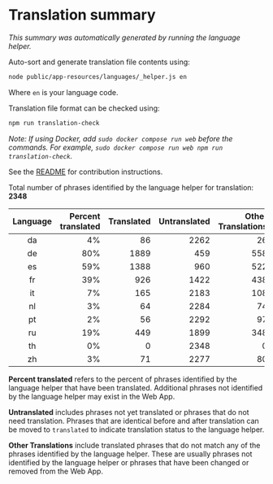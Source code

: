 # Translation summary

_This summary was automatically generated by running the language helper._

Auto-sort and generate translation file contents using:

```bash
node public/app-resources/languages/_helper.js en
```

Where `en` is your language code.

Translation file format can be checked using:

```bash
npm run translation-check
```

_Note: If using Docker, add `sudo docker compose run web` before the commands.
For example, `sudo docker compose run web npm run translation-check`._

See the [README](https://github.com/FarmBot/Farmbot-Web-App#translating-the-web-app) for contribution instructions.

Total number of phrases identified by the language helper for translation: __2348__

|Language|Percent translated|Translated|Untranslated|Other Translations|
|:---:|---:|---:|---:|---:|
|da|4%|86|2262|26|
|de|80%|1889|459|558|
|es|59%|1388|960|522|
|fr|39%|926|1422|438|
|it|7%|165|2183|108|
|nl|3%|64|2284|74|
|pt|2%|56|2292|97|
|ru|19%|449|1899|348|
|th|0%|0|2348|0|
|zh|3%|71|2277|80|

**Percent translated** refers to the percent of phrases identified by the
language helper that have been translated. Additional phrases not identified
by the language helper may exist in the Web App.


**Untranslated** includes phrases not yet translated or phrases that do not
need translation. Phrases that are identical before and after translation
can be moved to `translated` to indicate translation status to the language
helper.

**Other Translations** include translated phrases that do not match any of
the phrases identified by the language helper. These are usually phrases
not identified by the language helper or phrases that have been changed
or removed from the Web App.
